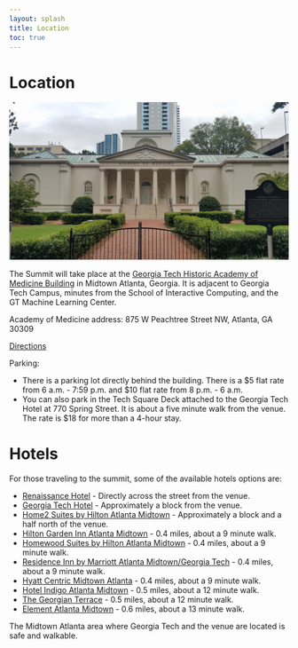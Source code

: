 ```yaml
---
layout: splash
title: Location
toc: true
---
```


<h1>Location</h1>

<img src="/assets/academy.jpg" width="600">


The Summit will take place at the <a href="https://studentcenter.gatech.edu/historic-academy-medicine">Georgia Tech Historic Academy of Medicine Building</a> in Midtown Atlanta, Georgia. It is adjacent to Georgia Tech Campus, minutes from the School of Interactive Computing, and the GT Machine Learning Center.

Academy of Medicine address: 875 W Peachtree Street NW, Atlanta, GA 30309

[Directions](https://studentcenter.gatech.edu/parking-and-directions-aom)

Parking: 

- There is a parking lot directly behind the building. There is a $5 flat rate from 6 a.m. - 7:59 p.m. and $10 flat rate from 8 p.m. - 6 a.m.
- You can also park in the Tech Square Deck attached to the Georgia Tech Hotel at 770 Spring Street. It is about a five minute walk from the venue. The rate is $18 for more than a 4-hour stay.

<h1>Hotels</h1>

For those traveling to the summit, some of the available hotels options are:

- [Renaissance Hotel](https://www.marriott.com/en-us/hotels/atlbd-renaissance-atlanta-midtown-hotel/overview/) - Directly across the street from the venue.
- [Georgia Tech Hotel](https://www.gatechhotel.com/) - Approximately a block from the venue.
- [Home2 Suites by Hilton Atlanta Midtown](https://www.hilton.com/en/hotels/atlhoht-home2-suites-atlanta-midtown) - Approximately a block and a half north of the venue.
- [Hilton Garden Inn Atlanta Midtown](https://www.hilton.com/en/hotels/atlamgi-hilton-garden-inn-atlanta-midtown) - 0.4 miles, about a 9 minute walk.
- [Homewood Suites by Hilton Atlanta Midtown](https://www.hilton.com/en/hotels/atlmihw-homewood-suites-atlanta-midtown-ga) - 0.4 miles, about a 9 minute walk.
- [Residence Inn by Marriott Atlanta Midtown/Georgia Tech](https://www.marriott.com/en-us/hotels/atlmt-residence-inn-atlanta-midtown-georgia-tech) - 0.4 miles, about a 9 minute walk.
- [Hyatt Centric Midtown Atlanta](https://www.hyatt.com/hyatt-centric/atlhm-hyatt-centric-midtown-atlanta) - 0.4 miles, about a 9 minute walk.
- [Hotel Indigo Atlanta Midtown](https://www.ihg.com/hotelindigo/hotels/us/en/atlanta/atlfx/) - 0.5 miles, about a 12 minute walk.
- [The Georgian Terrace](https://thegeorgianterrace.com) - 0.5 miles, about a 12 minute walk.
- [Element Atlanta Midtown](https://www.marriott.com/en-us/hotels/atlle-element-atlanta-midtown) - 0.6 miles, about a 13 minute walk.

The Midtown Atlanta area where Georgia Tech and the venue are located is safe and walkable.
